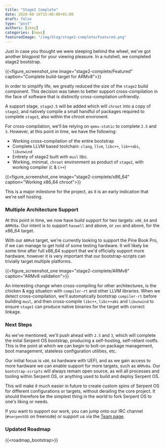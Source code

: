 ```yaml
---
title: "Stage2 Complete"
date: 2020-08-16T15:08:08+01:00
draft: false
type: "post"
authors: [ikey]
categories: [news]
featuredImage: "/img/blog/stage2-complete/Featured.png"
---
```


Just in case you thought we were sleeping behind the wheel, we've got
another blogpost for your viewing pleasure. In a nutshell, we completed
stage2 bootstrap.

{{<figure_screenshot_one image="stage2-complete/Featured" caption="Complete build-target for ARMv8">}}

In order to simplify life, we greatly reduced the size of the `stage2` build component.
This decision was taken to better support cross-compilation in the face of software that
is distinctly cross-compilation unfriendly.

A support stage, `stage2.5` will be added which will `chroot` into a copy of `stage2`, and
natively compile a small handful of packages required to complete `stage3`, also within the
chroot environent.

For cross-compilation, we'll be relying on `qemu-static` to complete `2.5` and `3`.
However, at this point in time, we have the following:

 - Working cross-compilation of the entire bootstrap
 - Complete LLVM based toolchain: `clang`, `llvm`, `libc++`, `lib++abi`, `libunwind`
 - Entirety of stage2 built with `musl` libc.
 - Working, minimal, `chroot` environment as product of `stage2`, with working compiler (`C` & `C++`)

{{<figure_screenshot_one image="stage2-complete/x86_64" caption="Working x86_64 chroot">}}

This is a major milestone for the project, as it is an early indication that we're self hosting.

### Multiple Architecture Support

At this point in time, we now have build support for two targets: `x86_64` and `ARMV8a`.
Our intent is to support `haswell` and above, or `zen` and above, for the x86_64 target.

With our `ARMv8` target, we're currently looking to support the Pine Book Pro, if we can
manage to get hold of some testing hardware. It will likely be some time after full
x86_64 support that we'd officially support more hardware, however it is very important
that our bootstrap-scripts can trivially target multiple platforms.

{{<figure_screenshot_one image="stage2-complete/ARMv8" caption="ARMv8 validation">}}

An interesting change when cross-compiling for other architectures, is the chicken & egg
situation with `compiler-rt` and other LLVM libraries. When we detect cross-compilation,
we'll automatically bootstrap `compiler-rt` before building `musl`, and then cross-compile
`libc++`, `libc++abi` and `libunwind` to ensure `stage1` can produce native binaries for
the target with correct linkage.

### Next Steps

As we've mentioned, we'll push ahead with `2.5` and `3`, which will complete the inital
Serpent OS bootstrap, producing a self-hosting, self-reliant rootfs. This is the point
at which we can begin to bolt-on package management, boot management, stateless configuration
utilities, etc.

Our initial focus is `x86_64` hardware with UEFI, and as we gain access to more hardware we
can enable support for more targets, such as `ARMv8a`. Our `bootstrap-scripts` will always
remain open source, as will all processes and tooling within Serpent OS, or anything used
to build and deploy Serpent OS.

This will make it much easier in future to create custom spins of Serpent OS for different
configurations or targets, without derailing the core project. It should therefore be the
simplest thing in the world to fork Serpent OS to one's liking or needs.

If you want to support our work, you can jump onto our IRC channel (`#serpentOS` on freenode)
or support us via the [Team page](/team).

### Updated Roadmap

{{<roadmap_bootstrap>}}
